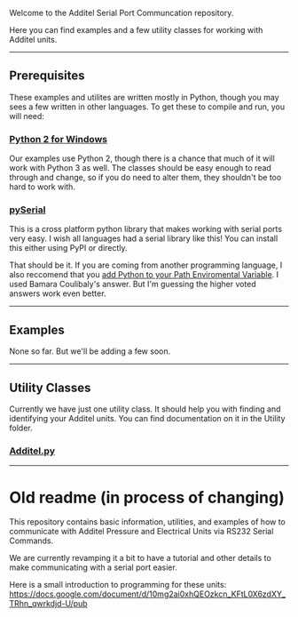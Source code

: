 Welcome to the Additel Serial Port Communcation repository.

Here you can find examples and a few utility classes for working with Additel units.

---

## Prerequisites

These examples and utilites are written mostly in Python, though you may sees a few written in other languages.  To get these to compile and run, you will need:

### [Python 2 for Windows](https://www.python.org/downloads/ "Python 2 for Windows")
Our examples use Python 2, though there is a chance that much of it will work with Python 3 as well.  The classes should be easy enough to read through and change, so if you do need to alter them, they shouldn't be too hard to work with.

### [pySerial](http://pythonhosted.org/pyserial/pyserial.html#installation "pySerial")
This is a cross platform python library that makes working with serial ports very easy.  I wish all languages had a serial library like this!  You can install this either using PyPI or directly.

That should be it.  If you are coming from another programming language, I also reccomend that you [add Python to your Path Enviromental Variable](https://stackoverflow.com/questions/3701646/how-to-add-to-the-pythonpath-in-windows-7 "Stack Overflow").  I used Bamara Coulibaly's answer.  But I'm guessing the higher voted answers work even better.

---

## Examples

None so far.  But we'll be adding a few soon.

---

## Utility Classes

Currently we have just one utility class.  It should help you with finding and identifying your Additel units.  You can find documentation on it in the Utility folder.

### [Additel.py](/Utility#additel.py)

---

# Old readme (in process of changing)

This repository contains basic information, utilities, and examples of how to communicate with Additel Pressure and Electrical Units via RS232 Serial Commands.

We are currently revamping it a bit to have a tutorial and other details to make communicating with a serial port easier.

Here is a small introduction to programming for these units:
https://docs.google.com/document/d/10mg2ai0xhQEOzkcn_KFtL0X6zdXY_TRhn_qwrkdjd-U/pub